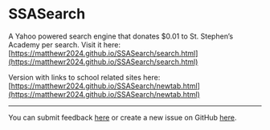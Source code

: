 # SSASearch
A Yahoo powered search engine that donates $0.01 to St. Stephen’s Academy per search. 
Visit it here: [https://matthewr2024.github.io/SSASearch/search.html](https://matthewr2024.github.io/SSASearch/search.html)

Version with links to school related sites here: [https://matthewr2024.github.io/SSASearch/newtab.html](https://matthewr2024.github.io/SSASearch/newtab.html)

---

You can submit feedback [here](https://bit.ly/SSASearchFeedback) or create a new issue on GitHub [here](https://github.com/matthewr2024/SSASearch/issues).
